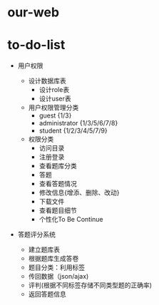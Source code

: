 # our-web
# to-do-list
- 用户权限
    - 设计数据库表
        - 设计role表
        - 设计user表
    - 用户权限管理分类
        - guest {1/3}
        - administrator {1/3/5/6/7/8}
        - student {1/2/3/4/5/7/9}
    - 权限分类
        - 访问目录
        - 注册登录
        - 查看题库分类
        - 答题
        - 查看答题情况
        - 修改信息{增添、删除、改动}
        - 下载文件
        - 查看题目细节
        - 个性化To Be Continue        
    
- 答题评分系统
     - 建立题库表
     - 根据题库生成答卷
     - 题目分类：利用标签
     - 传回数据（json/ajax)
     - 评判(根据不同标签存储不同类型题的正确率)
     - 返回答题信息
    
